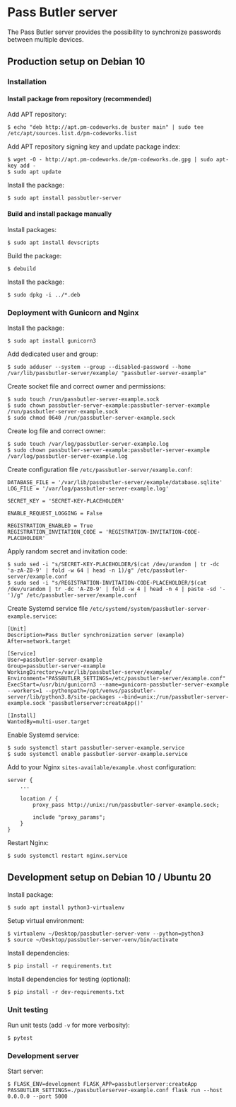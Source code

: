 # Pass Butler server

The Pass Butler server provides the possibility to synchronize passwords between multiple devices.

## Production setup on Debian 10

### Installation

#### Install package from repository (recommended)

Add APT repository:

    $ echo "deb http://apt.pm-codeworks.de buster main" | sudo tee /etc/apt/sources.list.d/pm-codeworks.list

Add APT repository signing key and update package index:

    $ wget -O - http://apt.pm-codeworks.de/pm-codeworks.de.gpg | sudo apt-key add -
    $ sudo apt update

Install the package:

    $ sudo apt install passbutler-server

#### Build and install package manually

Install packages:

    $ sudo apt install devscripts

Build the package:

    $ debuild

Install the package:

    $ sudo dpkg -i ../*.deb

### Deployment with Gunicorn and Nginx

Install the package:

    $ sudo apt install gunicorn3

Add dedicated user and group:

    $ sudo adduser --system --group --disabled-password --home /var/lib/passbutler-server/example/ "passbutler-server-example"

Create socket file and correct owner and permissions:

    $ sudo touch /run/passbutler-server-example.sock
    $ sudo chown passbutler-server-example:passbutler-server-example /run/passbutler-server-example.sock
    $ sudo chmod 0640 /run/passbutler-server-example.sock

Create log file and correct owner:

    $ sudo touch /var/log/passbutler-server-example.log
    $ sudo chown passbutler-server-example:passbutler-server-example /var/log/passbutler-server-example.log

Create configuration file `/etc/passbutler-server/example.conf`:

    DATABASE_FILE = '/var/lib/passbutler-server/example/database.sqlite'
    LOG_FILE = '/var/log/passbutler-server-example.log'

    SECRET_KEY = 'SECRET-KEY-PLACEHOLDER'

    ENABLE_REQUEST_LOGGING = False

    REGISTRATION_ENABLED = True
    REGISTRATION_INVITATION_CODE = 'REGISTRATION-INVITATION-CODE-PLACEHOLDER'

Apply random secret and invitation code:

    $ sudo sed -i "s/SECRET-KEY-PLACEHOLDER/$(cat /dev/urandom | tr -dc 'a-zA-Z0-9' | fold -w 64 | head -n 1)/g" /etc/passbutler-server/example.conf
    $ sudo sed -i "s/REGISTRATION-INVITATION-CODE-PLACEHOLDER/$(cat /dev/urandom | tr -dc 'A-Z0-9' | fold -w 4 | head -n 4 | paste -sd '-')/g" /etc/passbutler-server/example.conf

Create Systemd service file `/etc/systemd/system/passbutler-server-example.service`:

    [Unit]
    Description=Pass Butler synchronization server (example)
    After=network.target
    
    [Service]
    User=passbutler-server-example
    Group=passbutler-server-example
    WorkingDirectory=/var/lib/passbutler-server/example/
    Environment="PASSBUTLER_SETTINGS=/etc/passbutler-server/example.conf"
    ExecStart=/usr/bin/gunicorn3 --name=gunicorn-passbutler-server-example --workers=1 --pythonpath=/opt/venvs/passbutler-server/lib/python3.8/site-packages --bind=unix:/run/passbutler-server-example.sock 'passbutlerserver:createApp()'
    
    [Install]
    WantedBy=multi-user.target

Enable Systemd service:

    $ sudo systemctl start passbutler-server-example.service
    $ sudo systemctl enable passbutler-server-example.service

Add to your Nginx `sites-available/example.vhost` configuration:

    server {
        ...

        location / {
            proxy_pass http://unix:/run/passbutler-server-example.sock;

            include "proxy_params";
        }
    }

Restart Nginx:

    $ sudo systemctl restart nginx.service

## Development setup on Debian 10 / Ubuntu 20

Install package:

    $ sudo apt install python3-virtualenv

Setup virtual environment:

    $ virtualenv ~/Desktop/passbutler-server-venv --python=python3
    $ source ~/Desktop/passbutler-server-venv/bin/activate

Install dependencies:

    $ pip install -r requirements.txt

Install dependencies for testing (optional):

    $ pip install -r dev-requirements.txt

### Unit testing

Run unit tests (add `-v` for more verbosity):

    $ pytest

### Development server

Start server:

    $ FLASK_ENV=development FLASK_APP=passbutlerserver:createApp PASSBUTLER_SETTINGS=./passbutlerserver-example.conf flask run --host 0.0.0.0 --port 5000
